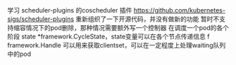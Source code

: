学习 scheduler-plugins 的coscheduler 插件
https://github.com/kubernetes-sigs/scheduler-plugins
重新组织了一下开源代码，并没有做新的功能
暂时不支持缩容情况下的pod删除，那种情况需要额外写一个控制器
在调度一个pod的各个阶段 state *framework.CycleState，state变量可以在各个节点传递信息
f framework.Handle 可以用来获取clientset，可以在一定程度上处理waiting队列中的pod
